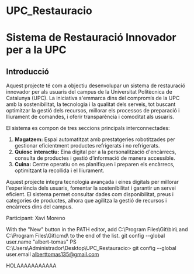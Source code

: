 # UPC_Restauracio
# Sistema de Restauració Innovador per a la UPC

## Introducció

Aquest projecte té com a objectiu desenvolupar un sistema de restauració innovador per als usuaris del campus de la Universitat Politècnica de Catalunya (UPC). La iniciativa s'emmarca dins del compromís de la UPC amb la sostenibilitat, la tecnologia i la qualitat dels serveis, tot buscant optimitzar la gestió dels recursos, millorar els processos de preparació i lliurament de comandes, i oferir transparència i comoditat als usuaris.

El sistema es compon de tres seccions principals interconnectades:

1. **Magatzem:** Espai automatitzat amb prestatgeries robotitzades per gestionar eficientment productes refrigerats i no refrigerats.
2. **Quiosc interactiu:** Eina digital per a la personalització d'encàrrecs, consulta de productes i gestió d’informació de manera accessible.
3. **Cuina:** Centre operatiu on es planifiquen i preparen els encàrrecs, optimitzant la recollida i el lliurament.

Aquest projecte integra tecnologia avançada i eines digitals per millorar l'experiència dels usuaris, fomentar la sostenibilitat i garantir un servei eficient. El sistema permet consultar dades com disponibilitat, preus i categories de productes, alhora que agilitza la gestió de recursos i encàrrecs dins del campus.

Participant: Xavi Moreno

With the "New" button in the PATH editor, add C:\Program Files\Git\bin\ and C:\Program Files\Git\cmd\ to the end of the list.
 git config --global user.name "albert-tomas"
PS C:\Users\Administrador\Desktop\UPC_Restauracio> git config --global user.email alberttomas135@gmail.com

HOLAAAAAAAAAAA